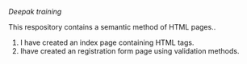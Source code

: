 *Deepak training*

This respository contains a semantic method of HTML pages..
1) I have created an index page containing HTML tags. 
2) Ihave created an registration form page using validation methods. 
